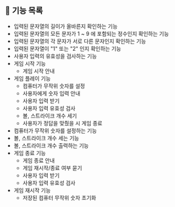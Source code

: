 ## 🚀 기능 목록

* 입력된 문자열의 길이가 올바른지 확인하는 기능
* 입력된 문자열의 모든 문자가 1 ~ 9 에 포함되는 정수인지 확인하는 기능
* 입력된 문자열의 각 문자가 서로 다른 문자인지 확인하는 기능
* 입력된 문자열이 "1" 또는 "2" 인지 확인하는 기능
* 사용자 입력의 유효성을 검사하는 기능
* 게임 시작 기능
  * 게임 시작 안내
* 게임 플레이 기능
  * 컴퓨터가 무작위 숫자를 설정
  * 사용자에게 숫자 입력 안내
  * 사용자 입력 받기
  * 사용자 입력 유효성 검사
  * 볼, 스트라이크 개수 세기
  * 사용자가 정답을 맞췄을 시 게임 종료
* 컴퓨터가 무작위 숫자를 설정하는 기능
* 볼, 스트라이크 개수 세는 기능
* 볼, 스트라이크 개수 출력하는 기능
* 게임 종료 기능
  * 게임 종료 안내
  * 게임 재시작/종료 여부 묻기
  * 사용자 입력 받기
  * 사용자 입력 유효성 검사
* 게임 재시작 기능
  * 저장된 컴퓨터 무작위 숫자 초기화

